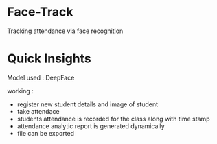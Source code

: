 # Face-Track
Tracking attendance via face recognition

# Quick Insights
Model used : DeepFace

working :
 - register new student details and image of student
 - take attendace
 - students attendance is recorded for the class along with time stamp
 - attendance analytic report is generated dynamically
 - file can be exported
